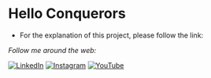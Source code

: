 # Hello Conquerors

- For the explanation of this project, please follow the link: 

<i>Follow me around the web:</i><br>

  <!-- <a target="_blank" href="https://www.linkedin.com/in/shubhdholakiya/">🇱​🇮​🇳​🇰​🇪​🇩​🇮​🇳​</a> ●
  <a target="_blank" href="https://www.instagram.com/shubhdholakiya/">🇮​🇳​🇸​🇹​🇦​🇬​🇷​🇦​🇲​</a> ●
  <a target="_blank" href="https://www.youtube.com/channel/UCWdHEO1m0t5OXRKnljFvxKg" Y​🇵​🇴​🇹​🇮​🇫​🇾​</a>
  <a target="_blank" href="https://dev.to/ABSphreak">🇸​🇵​🇴​🇹​🇮​🇫​🇾​</a> -->
  
  <a href="https://www.linkedin.com/in/shubhdholakiya/" target="_blank"><img src="https://img.shields.io/badge/LinkedIn-%230077B5.svg?&style=flat-square&logo=linkedin&logoColor=white" alt="LinkedIn"></a>
<a href="https://www.instagram.com/shubhdholakiya/" target="_blank"><img src="https://img.shields.io/badge/Instagram-%23E4405F.svg?&style=flat-square&logo=instagram&logoColor=white" alt="Instagram"></a>
<a href="https://www.youtube.com/channel/UCWdHEO1m0t5OXRKnljFvxKg" target="_blank"><img src="https://img.shields.io/youtube/channel/subscribers/UCWdHEO1m0t5OXRKnljFvxKg?style=social" alt="YouTube"></a>

